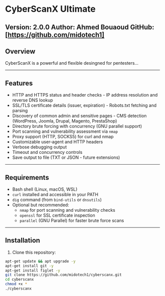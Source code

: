 # CyberScanX Ultimate

**Version:** 2.0.0
**Author:** Ahmed Bouaoud
**GitHub:** [https://github.com/midotech1]
---

## Overview

CyberScanX is a powerful and flexible desingned for pentesters...

---

## Features

- HTTP and HTTPS status and header checks                                                                                           - IP address resolution and reverse DNS lookup
- SSL/TLS certificate details (issuer, expiration)                                                                                  - Robots.txt fetching and parsing
- Discovery of common admin and sensitive pages                                                                                     - CMS detection (WordPress, Joomla, Drupal, Magento, PrestaShop)
- Directory brute forcing with concurrency (GNU parallel support)
- Port scanning and vulnerability assessment via `nmap`
- Proxy support (HTTP, SOCKS5) for curl and nmap
- Customizable user-agent and HTTP headers
- Verbose debugging output
- Timeout and concurrency controls
- Save output to file (TXT or JSON - future extensions)

---

## Requirements

- Bash shell (Linux, macOS, WSL)
- `curl` installed and accessible in your PATH
- `dig` command (from `bind-utils` or `dnsutils`)
- Optional but recommended:
  - `nmap` for port scanning and vulnerability checks
  - `openssl` for SSL certificate inspection
  - `parallel` (GNU Parallel) for faster brute force scans

---

## Installation

1. Clone this repository:

```bash
apt-get update && apt upgrade -y
apt-get install git -y
apt-get install figlet -y
git clone https://github.com/midotech1/cyberscanx.git
cd cyberscanx
chmod +x *
./cyberscanx
